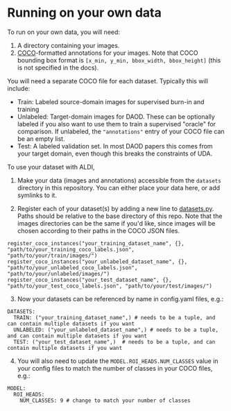 # Running on your own data

To run on your own data, you will need:

1. A directory containing your images.
2. [COCO](https://docs.aws.amazon.com/rekognition/latest/customlabels-dg/md-coco-overview.html)-formatted annotations for your images. Note that COCO bounding box format is `[x_min, y_min, bbox_width, bbox_height]` (this is not specified in the docs).

You will need a separate COCO file for each dataset. Typically this will include:
- Train: Labeled source-domain images for supervised burn-in and training
- Unlabeled: Target-domain images for DAOD. These can be optionally labeled if you also want to use them to train a supervised "oracle" for comparison. If unlabeled, the `"annotations"` entry of your COCO file can be an empty list.
- Test: A labeled validation set. In most DAOD papers this comes from your target domain, even though this breaks the constraints of UDA.

To use your dataset with ALDI, 

1. Make your data (images and annotations) accessible from the `datasets` directory in this repository. You can either place your data here, or add symlinks to it.

2. Register each of your dataset(s) by adding a new line to [datasets.py](../aldi/datasets.py). Paths should be relative to the base directory of this repo. Note that the images directories can be the same if you'd like, since images will be chosen according to their paths in the COCO JSON files.

```
register_coco_instances("your_training_dataset_name", {}, "path/to/your_training_coco_labels.json", "path/to/your/train/images/")
register_coco_instances("your_unlabeled_dataset_name", {}, "path/to/your_unlabeled_coco_labels.json", "path/to/your/unlabeled/images/")
register_coco_instances("your_test_dataset_name", {}, "path/to/your_test_coco_labels.json", "path/to/your/test/images/")
```

3. Now your datasets can be referenced by name in config.yaml files, e.g.:

```
DATASETS:
  TRAIN: ("your_training_dataset_name",) # needs to be a tuple, and can contain multiple datasets if you want
  UNLABELED: ("your_unlabeled_dataset_name",) # needs to be a tuple, and can contain multiple datasets if you want
  TEST: ("your_test_dataset_name",)  # needs to be a tuple, and can contain multiple datasets if you want
```

4. You will also need to update the `MODEL.ROI_HEADS.NUM_CLASSES` value in your config files to match the number of classes in your COCO files, e.g.:

```
MODEL:
  ROI_HEADS:
    NUM_CLASSES: 9 # change to match your number of classes
```
